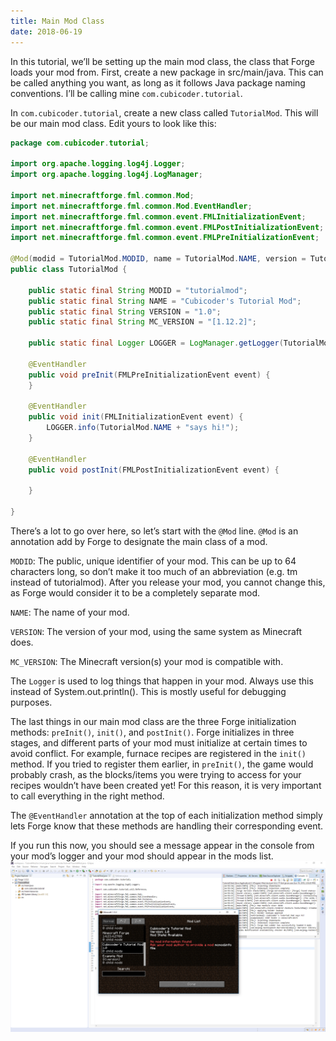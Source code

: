 ```yaml
---
title: Main Mod Class
date: 2018-06-19
---
```


In this tutorial, we’ll be setting up the main mod class, the class that Forge loads your mod from. First, create a new package in src/main/java. This can be called anything you want, as long as it follows Java package naming conventions. I’ll be calling mine `com.cubicoder.tutorial`.

In `com.cubicoder.tutorial`, create a new class called `TutorialMod`. This will be our main mod class. Edit yours to look like this:
```java
package com.cubicoder.tutorial;

import org.apache.logging.log4j.Logger;
import org.apache.logging.log4j.LogManager;

import net.minecraftforge.fml.common.Mod;
import net.minecraftforge.fml.common.Mod.EventHandler;
import net.minecraftforge.fml.common.event.FMLInitializationEvent;
import net.minecraftforge.fml.common.event.FMLPostInitializationEvent;
import net.minecraftforge.fml.common.event.FMLPreInitializationEvent;

@Mod(modid = TutorialMod.MODID, name = TutorialMod.NAME, version = TutorialMod.VERSION, acceptedMinecraftVersions = TutorialMod.MC_VERSION)
public class TutorialMod {

	public static final String MODID = "tutorialmod";
	public static final String NAME = "Cubicoder's Tutorial Mod";
	public static final String VERSION = "1.0";
	public static final String MC_VERSION = "[1.12.2]";

	public static final Logger LOGGER = LogManager.getLogger(TutorialMod.MODID);

	@EventHandler
	public void preInit(FMLPreInitializationEvent event) {
	}

	@EventHandler
	public void init(FMLInitializationEvent event) {
		LOGGER.info(TutorialMod.NAME + "says hi!");
	}

	@EventHandler
	public void postInit(FMLPostInitializationEvent event) {

	}

}
```
There’s a lot to go over here, so let’s start with the `@Mod` line. `@Mod` is an annotation add by Forge to designate the main class of a mod.

`MODID`: The public, unique identifier of your mod. This can be up to 64 characters long, so don’t make it too much of an abbreviation (e.g. tm instead of tutorialmod). After you release your mod, you cannot change this, as Forge would consider it to be a completely separate mod.

`NAME`: The name of your mod.

`VERSION`: The version of your mod, using the same system as Minecraft does.

`MC_VERSION`: The Minecraft version(s) your mod is compatible with.

The `Logger` is used to log things that happen in your mod. Always use this instead of System.out.println(). This is mostly useful for debugging purposes.

The last things in our main mod class are the three Forge initialization methods: `preInit()`, `init()`, and `postInit()`. Forge initializes in three stages, and different parts of your mod must initialize at certain times to avoid conflict. For example, furnace recipes are registered in the `init()` method. If you tried to register them earlier, in `preInit()`, the game would probably crash, as the blocks/items you were trying to access for your recipes wouldn’t have been created yet! For this reason, it is very important to call everything in the right method.

The `@EventHandler` annotation at the top of each initialization method simply lets Forge know that these methods are handling their corresponding event.

If you run this now, you should see a message appear in the console from your mod’s logger and your mod should appear in the mods list.
![main0](/img/2main/main0.png)
